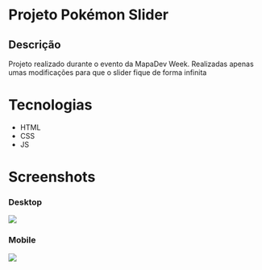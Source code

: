 
# Projeto Pokémon Slider

## Descrição
Projeto realizado durante o evento da MapaDev Week. Realizadas apenas umas modificações para que o slider fique de forma infinita

# Tecnologias
- HTML
- CSS
- JS

# Screenshots

### Desktop
![](./design/desktop.png)

### Mobile

![](./design/mobile.png)

